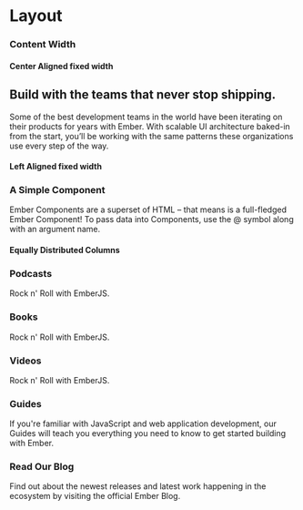 # Layout

### Content Width

#### Center Aligned fixed width
<div class="row align-center">
  <div class="col-50 text-center">
    <h2>Build with the teams that never stop shipping.</h2>
    <p>Some of the best development teams in the world have been iterating on their products for years with Ember. With scalable UI architecture baked-in from the start, you’ll be working with the same patterns these organizations use every step of the way.</p>
  </div>
</div>

#### Left Aligned fixed width
<div class="row align-start">
  <div class="col-50">
    <h3>A Simple Component</h3>
    <p>Ember Components are a superset of HTML – that means is a full-fledged Ember Component! To pass data into Components, use the @ symbol along with an argument name.</p>
  </div>
</div>

#### Equally Distributed Columns

<div class="row">
  <div class="col">
    <div class="card text-center">
      <div class="card-content">
        <h3>Podcasts</h3>
        <p>Rock n' Roll with EmberJS.</p>
      </div>
    </div>
  </div>
  <div class="col">
    <div class="card text-center">
      <div class="card-content">
        <h3>Books</h3>
        <p>Rock n' Roll with EmberJS.</p>
      </div>
    </div>
  </div>
  <div class="col">
    <div class="card text-center">
      <div class="card-content">
        <h3>Videos</h3>
        <p>Rock n' Roll with EmberJS.</p>
      </div>
    </div>
  </div>
</div>

<div class="row">
  <div class="col">
    <div class="card">
      <div class="card-content">
        <h3>Guides</h3>
        <p>If you're familiar with JavaScript and web application development, our Guides will teach you everything you need to know to get started building with Ember.</p>
      </div>
    </div>
  </div>
  <div class="col">
    <div class="card">
      <div class="card-content">
        <h3>Read Our Blog</h3>
        <p>Find out about the newest releases and latest work happening in the ecosystem by visiting the official Ember Blog.</p>
      </div>
    </div>
  </div>
</div>